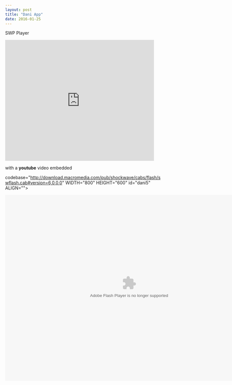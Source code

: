 ```yaml
---
layout: post
title: "Dani App"
date: 2016-01-25
---
```

SWP Player

<iframe  title="YouTube video player" width="480" height="390" src="http://www.youtube.com/watch?v=TheVideoID?autoplay=1" frameborder="0" allowfullscreen></iframe>

with a **youtube** video embedded

<!--Danielle R. Costa--><OBJECT classid="clsid:D27CDB6E-AE6D-11cf-96B8-444553540000"
 codebase="http://download.macromedia.com/pub/shockwave/cabs/flash/swflash.cab#version=6,0,0,0"
 WIDTH="800" HEIGHT="600" id="dani5" ALIGN="">
 <PARAM NAME=movie VALUE="dani5.swf"> <PARAM NAME=quality VALUE=high> <PARAM NAME=bgcolor VALUE=#FFFFFF> <EMBED src="dani5.swf" quality=high bgcolor=#FFFFFF  WIDTH="800" HEIGHT="600" NAME="dani5" ALIGN=""
TYPE="application/x-shockwave-flash" PLUGINSPAGE="http://www.macromedia.com/go/getflashplayer"></EMBED>

